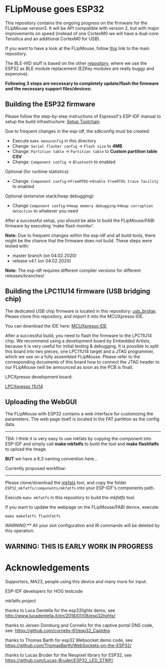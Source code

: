 # FLipMouse goes ESP32

This repository contains the ongoing progress on the firmware for the FLipMouse version3.
It will be API compatible with version 2, but with major improvements on speed (instead of one CortexM0 we will have a dual-core Tensilica and an additional CortexM0 for USB).

If you want to have a look at the FLipMouse, follow [this](https://github.com/asterics/FLipMouse) link to the main repository.

The BLE-HID stuff is based on the other [repository](https://github.com/asterics/esp32_mouse_keyboard), where we use the ESP32 as BLE module replacement (EZKey modules are really buggy and expensive).

__Following 3 steps are necessary to completely update/flash the firmware and the necessary support files/devices:__

## Building the ESP32 firmware

Please follow the step-by-step instructions of Espressif's ESP-IDF manual to setup the build infrastructure:
[Setup Toolchain](https://esp-idf.readthedocs.io/en/latest/get-started/index.html#setup-toolchain)

Due to frequent changes in the esp-idf, the sdkconfig must be created:
* Execute `make menuconfig` in this directory
* Change: `Serial flasher config` -> `Flash size` to __4MB__
* Change: `Partition table` -> `Partition table` to __Custom partition table CSV__
* Change: `Component config` -> `Bluetooth` to enabled

Optional (for runtime statistics):
* Change: `Component config`->`FreeRTOS`->`Enable FreeRTOS trace facility` to enabled

Optional (extensive stack/heap debugging):
* Change `Component config`->`Heap memory debugging`->`Heap corruption detection` to whatever you need

After a successful setup, you should be able to build the FLipMouse/FABI firmware by executing 'make flash monitor'.

__Note:__ Due to frequent changes within the esp-idf and all build tools, there might be the chance that the firmware does
not build. These steps were tested with:
* master branch (on 04.02.2020)
* release v4.1 (on 04.02.2020)

__Note:__ The esp-idf requires different compiler versions for different releases/branches!

## Building the LPC11U14 firmware (USB bridging chip)

The dedicated USB chip firmware is located in this repository: [usb_bridge](https://github.com/benjaminaigner/usb_bridge/).
Please clone this repository, and import it into the MCUXpresso IDE.

You can download the IDE here:
[MCUXpresso IDE](http://www.nxp.com/mcuxpresso/ide)

After a successful build, you need to flash the firmware to the LPC11U14 chip. We recommend using a development board by Embedded Artists,
because it is very useful for initial testing & debugging. It is possible to split this board into two pieces, one LPC11U14 target and a JTAG
programmer, which we use on a fully assembled FLipMouse. Please refer to the corresponding documents of this board how to connect the JTAG header to
our FLipMouse (will be announced as soon as the PCB is final).

LPCXpresso development board:

[LPCXpresso 11U14](http://embeddedartists.com/products/lpcxpresso/lpc11U14_xpr.php)

## Uploading the WebGUI

The FLipMouse with ESP32 contains a web interface for customizing the parameters. The web page itself is located in the FAT partition as the config data.


-----------------------

TBA: I think it is very easy to use mkfats by copying the component into ESP-IDF and simply call **make mkfatfs** to build the tool and **make flashfatfs** to upload the image.

**BUT** we have a 8.3 naming convention here...

Currently proposed workflow:

-----------------------

Please clone/download the [mkfats](https://github.com/jkearins/ESP32_mkfatfs) tool, and copy the folder `ESP32_mkfatfs/components/mkfatfs` into your
ESP-IDF's components path.

Execute `make mkfatfs` in this repository to build the *mkfatfs* tool.

If you want to update the webpage on the FLipMouse/FABI device, execute:

`make makefatfs flashfatfs`

_WARNING:_** All your slot configuration and IR commands will be deleted by this operation.


## WARNING: THIS IS EARLY WORK IN PROGRESS

# Acknowledgements

Supporters, MA23, people using this device and many more for input.

ESP-IDF developers for HOG testcode

mkfatfs project

thanks to Luca Dentella for the esp32lights demo, see http://www.lucadentella.it/en/2018/01/08/esp32lights/

thanks to Jeroen Domburg and Cornelis for the captive portal DNS code, see: https://github.com/cornelis-61/esp32_Captdns

thanks to Thomas Barth for esp32 Websocket demo code, see https://github.com/ThomasBarth/WebSockets-on-the-ESP32/

thanks to Lucas Bruder for the Neopixel library for ESP32, see https://github.com/Lucas-Bruder/ESP32_LED_STRIP/
